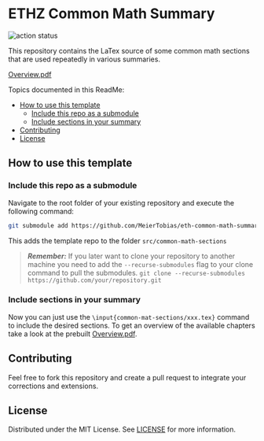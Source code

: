 # ETHZ Common Math Summary  <!-- omit from toc -->

![action status](https://github.com/meiertobias/eth-common-math-summary/actions/workflows/build_deploy.yml/badge.svg)

This repository contains the LaTex source of some common math sections that are used repeatedly in various summaries.

[Overview.pdf](https://meiertobias.github.io/eth-common-math-summary/main.pdf)

Topics documented in this ReadMe:

- [How to use this template](#how-to-use-this-template)
  - [Include this repo as a submodule](#include-this-repo-as-a-submodule)
  - [Include sections in your summary](#include-sections-in-your-summary)
- [Contributing](#contributing)
- [License](#license)

## How to use this template

### Include this repo as a submodule

Navigate to the root folder of your existing repository and execute the following command:

``` bash
git submodule add https://github.com/MeierTobias/eth-common-math-summary.git src/common-math-sections
```

This adds the template repo to the folder `src/common-math-sections`

> **_Remember:_** If you later want to clone your repository to another machine you need to add the `--recurse-submodules` flag to your clone command to pull the submodules. `git clone --recurse-submodules https://github.com/your/repository.git`

### Include sections in your summary

Now you can just use the `\input{common-mat-sections/xxx.tex}` command to include the desired sections. To get an overview of the available chapters take a look at the prebuilt [Overview.pdf](https://meiertobias.github.io/eth-common-math-summary/main.pdf).

## Contributing

Feel free to fork this repository and create a pull request to integrate your corrections and extensions.

## License

Distributed under the MIT License. See [LICENSE](LICENSE) for more information.
